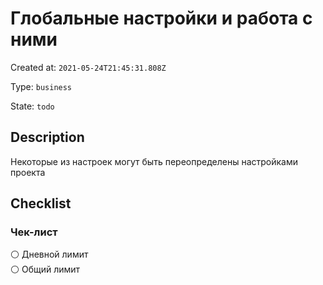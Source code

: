# Глобальные настройки и работа с ними

Created at: `2021-05-24T21:45:31.808Z`

Type: `business`

State: `todo`

## Description
Некоторые из настроек могут быть переопределены настройками проекта

## Checklist
### Чек-лист
⚪ Дневной лимит\
⚪ Общий лимит
